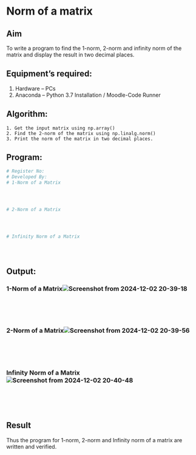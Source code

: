 # Norm of a matrix
## Aim
To write a program to find the 1-norm, 2-norm and infinity norm of the matrix and display the result in two decimal places.
## Equipment’s required:
1.	Hardware – PCs
2.	Anaconda – Python 3.7 Installation / Moodle-Code Runner
## Algorithm:
	1. Get the input matrix using np.array()   
    2. Find the 2-norm of the matrix using np.linalg.norm()
	3. Print the norm of the matrix in two decimal places.
## Program:
```Python
# Register No:
# Developed By:
# 1-Norm of a Matrix




# 2-Norm of a Matrix




# Infinity Norm of a Matrix





```
## Output:
### 1-Norm of a Matrix![Screenshot from 2024-12-02 20-39-18](https://github.com/user-attachments/assets/acbaf96c-47e2-4cca-9e10-dbf876f3b4d5)

<br>
<br>
<br>

### 2-Norm of a Matrix![Screenshot from 2024-12-02 20-39-56](https://github.com/user-attachments/assets/f981b317-ae61-4147-8d1e-9900bb2a9f9e)

<br>
<br>
<br>

### Infinity Norm of a Matrix![Screenshot from 2024-12-02 20-40-48](https://github.com/user-attachments/assets/05089697-ed7a-46a1-b76a-52fcae345b2f)

<br>
<br>
<br>

## Result
Thus the program for 1-norm, 2-norm and Infinity norm of a matrix are written and verified.
